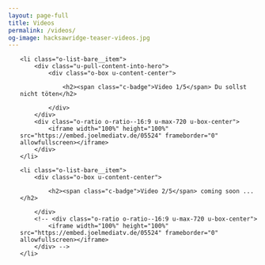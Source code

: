 ```yaml
---
layout: page-full
title: Videos
permalink: /videos/
og-image: hacksawridge-teaser-videos.jpg
---
```


<ol class="o-list-bare">


    <li class="o-list-bare__item">
        <div class="u-pull-content-into-hero">
            <div class="o-box u-content-center">

                <h2><span class="c-badge">Video 1/5</span> Du sollst nicht töten</h2>

            </div>
        </div>
        <div class="o-ratio o-ratio--16:9 u-max-720 u-box-center">
            <iframe width="100%" height="100%" src="https://embed.joelmediatv.de/05524" frameborder="0" allowfullscreen></iframe>
        </div>
    </li>

    <li class="o-list-bare__item">
        <div class="o-box u-content-center">

            <h2><span class="c-badge">Video 2/5</span> coming soon ...</h2>

        </div>
        <!-- <div class="o-ratio o-ratio--16:9 u-max-720 u-box-center">
            <iframe width="100%" height="100%" src="https://embed.joelmediatv.de/05524" frameborder="0" allowfullscreen></iframe>
        </div> -->
    </li>

</ol>
